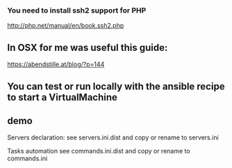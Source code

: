 ### You need to install ssh2 support for PHP

http://php.net/manual/en/book.ssh2.php

## In OSX for me was useful this guide:
https://abendstille.at/blog/?p=144

## You can test or run locally with the ansible recipe to start a VirtualMachine

## demo

Servers declaration:
see servers.ini.dist and copy or rename to servers.ini

Tasks automation
see commands.ini.dist and copy or rename to commands.ini